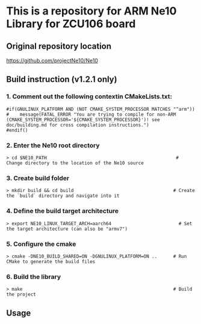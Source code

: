 # This is a repository for ARM Ne10 Library for ZCU106 board

## Original repository location
https://github.com/projectNe10/Ne10

## Build instruction (v1.2.1 only)


### 1. Comment out the following contextin CMakeLists.txt:
    #if(GNULINUX_PLATFORM AND (NOT CMAKE_SYSTEM_PROCESSOR MATCHES "^arm"))
    #    message(FATAL_ERROR "You are trying to compile for non-ARM (CMAKE_SYSTEM_PROCESSOR='${CMAKE_SYSTEM_PROCESSOR}')! see doc/building.md for cross compilation instructions.")
    #endif()
### 2. Enter the Ne10 root directory
    > cd $NE10_PATH                                                # Change directory to the location of the Ne10 source
### 3. Create build folder
    > mkdir build && cd build                                     # Create the `build` directory and navigate into it
### 4. Define the build target architecture
    > export NE10_LINUX_TARGET_ARCH=aarch64                         # Set the target architecture (can also be "armv7")
### 5. Configure the cmake
    > cmake -DNE10_BUILD_SHARED=ON -DGNULINUX_PLATFORM=ON ..      # Run CMake to generate the build files
### 6. Build the library
    > make                                                        # Build the project

## Usage

